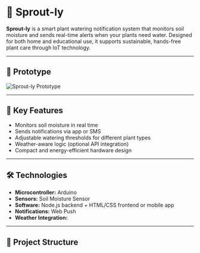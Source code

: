 # 🌿 Sprout-ly

**Sprout-ly** is a smart plant watering notification system that monitors soil moisture and sends real-time alerts when your plants need water. Designed for both home and educational use, it supports sustainable, hands-free plant care through IoT technology.

---

## 📸 Prototype

![Sprout-ly Prototype](https://dev.sprout-ly.com/)

---

## 🌱 Key Features

- Monitors soil moisture in real time  
- Sends notifications via app or SMS  
- Adjustable watering thresholds for different plant types  
- Weather-aware logic (optional API integration)  
- Compact and energy-efficient hardware design  

---

## 🛠 Technologies

- **Microcontroller:** Arduino  
- **Sensors:** Soil Moisture Sensor  
- **Software:** Node.js backend + HTML/CSS frontend or mobile app  
- **Notifications:** Web Push  
- **Weather Integration:**  

---

## 📂 Project Structure

